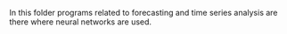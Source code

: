 In this folder programs related to forecasting and time series analysis are there where neural networks are used.
